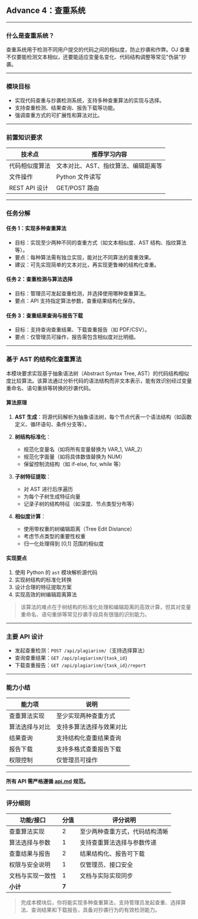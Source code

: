 ## Advance 4：查重系统

---

### 什么是查重系统？

查重系统用于检测不同用户提交的代码之间的相似度，防止抄袭和作弊。OJ 查重不仅要能检测文本相似，还要能适应变量名变化、代码结构调整等常见"伪装"抄袭。

---

### 模块目标

- 实现代码查重与抄袭检测系统，支持多种查重算法的实现与选择。
- 支持查重检测、结果查询、报告下载等功能。
- 强调查重方式的可扩展性和算法对比。

---

### 前置知识要求

| 技术点         | 推荐学习内容           |
| -------------- | ---------------------- |
| 代码相似度算法 | 文本对比、AST、指纹算法、编辑距离等 |
| 文件操作       | Python 文件读写        |
| REST API 设计  | GET/POST 路由          |

---

### 任务分解

#### 任务 1：实现多种查重算法
- 目标：实现至少两种不同的查重方式（如文本相似度、AST 结构、指纹算法等）。
- 要点：每种算法需有独立实现，能对比不同算法的查重效果。
- 建议：可先实现简单的文本对比，再实现更鲁棒的结构化查重。

#### 任务 2：查重检测与算法选择
- 目标：管理员可发起查重检测，并选择使用哪种查重算法。
- 要点：API 支持指定算法参数，查重结果结构化保存。

#### 任务 3：查重结果查询与报告下载
- 目标：支持查询查重结果、下载查重报告（如 PDF/CSV）。
- 要点：仅管理员可操作，报告需包含相似度对比明细。

---

### 基于 AST 的结构化查重算法

本模块要求实现基于抽象语法树（Abstract Syntax Tree, AST）的代码结构相似度比较算法。该算法通过分析代码的语法结构而非文本表示，能有效识别经过变量重命名、语句重排等转换的抄袭代码。

#### 算法原理

1. **AST 生成**：将源代码解析为抽象语法树，每个节点代表一个语法结构（如函数定义、循环语句、条件分支等）。

2. **树结构标准化**：
   - 规范化变量名（如将所有变量替换为 VAR_1, VAR_2）
   - 规范化字面量（如将具体数值替换为 NUM）
   - 保留控制流结构（如 if-else, for, while 等）

3. **子树特征提取**：
   - 对 AST 进行后序遍历
   - 为每个子树生成特征向量
   - 记录子树的结构特征（如深度、节点类型分布等）

4. **相似度计算**：
   - 使用带权重的树编辑距离（Tree Edit Distance）
   - 考虑节点类型的重要性权重
   - 归一化处理得到 [0,1] 范围的相似度

#### 实现要点

1. 使用 Python 的 `ast` 模块解析源代码
2. 实现树结构的标准化转换
3. 设计合理的特征提取方案
4. 实现高效的树编辑距离算法

> 该算法的难点在于树结构的标准化处理和编辑距离的高效计算，但其对变量重命名、语句重排等常见抄袭手段具有很强的识别能力。

---

### 主要 API 设计

- 发起查重检测：`POST /api/plagiarism/`（支持选择算法）
- 查询查重结果：`GET /api/plagiarism/{task_id}`
- 下载查重报告：`GET /api/plagiarism/{task_id}/report`

---

### 能力小结

| 能力项         | 说明                       |
| -------------- | -------------------------- |
| 查重算法实现   | 至少实现两种查重方式       |
| 算法选择与对比 | 支持多算法选择与效果对比   |
| 结果查询       | 支持结构化查重结果查询     |
| 报告下载       | 支持多格式查重报告下载     |
| 权限控制       | 仅管理员可操作             |

---

**所有 API 需严格遵循 [api.md](../api.md) 规范。**

---

### 评分细则

| 功能/接口                | 分值 | 评分说明                         |
|--------------------------|------|----------------------------------|
| 查重算法实现             | 2    | 至少两种查重方式，代码结构清晰    |
| 算法选择与参数           | 1    | 支持查重算法选择与参数传递        |
| 查重结果与报告           | 2    | 结果结构化、报告可下载            |
| 权限与安全说明           | 1    | 仅管理员、接口安全                |
| 文档与实现一致性         | 1    | 文档与实际实现同步                |
| **小计**                 | **7**|                                  |

> 完成本模块后，你将能实现多种查重算法，支持管理员发起查重、选择算法、查询结果和下载报告，具备对抄袭行为的有效检测能力。